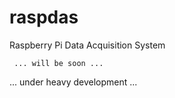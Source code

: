 # raspdas
Raspberry Pi Data Acquisition System

     ... will be soon ...
... under heavy development ...
